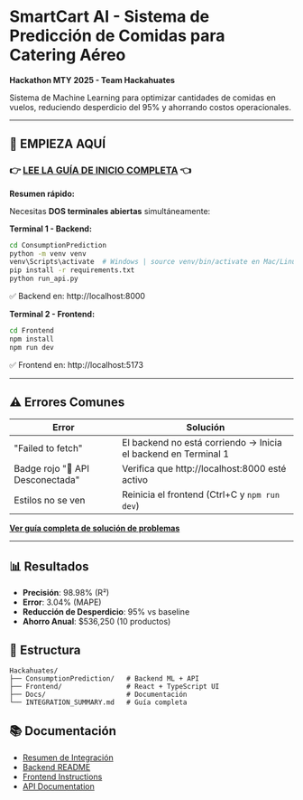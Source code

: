 # SmartCart AI - Sistema de Predicción de Comidas para Catering Aéreo

**Hackathon MTY 2025 - Team Hackahuates**

Sistema de Machine Learning para optimizar cantidades de comidas en vuelos, reduciendo desperdicio del 95% y ahorrando costos operacionales.

---

## 🚀 **EMPIEZA AQUÍ**

### 👉 **[LEE LA GUÍA DE INICIO COMPLETA](START_HERE.md)** 👈

**Resumen rápido:**

Necesitas **DOS terminales abiertas** simultáneamente:

**Terminal 1 - Backend:**
```bash
cd ConsumptionPrediction
python -m venv venv
venv\Scripts\activate  # Windows | source venv/bin/activate en Mac/Linux
pip install -r requirements.txt
python run_api.py
```
✅ Backend en: http://localhost:8000

**Terminal 2 - Frontend:**
```bash
cd Frontend
npm install
npm run dev
```
✅ Frontend en: http://localhost:5173

---

## ⚠️ Errores Comunes

| Error | Solución |
|-------|----------|
| "Failed to fetch" | El backend no está corriendo → Inicia el backend en Terminal 1 |
| Badge rojo "🔴 API Desconectada" | Verifica que http://localhost:8000 esté activo |
| Estilos no se ven | Reinicia el frontend (Ctrl+C y `npm run dev`) |

**[Ver guía completa de solución de problemas](START_HERE.md#-solución-de-problemas)**

---

## 📊 Resultados

- **Precisión**: 98.98% (R²)
- **Error**: 3.04% (MAPE)
- **Reducción de Desperdicio**: 95% vs baseline
- **Ahorro Anual**: $536,250 (10 productos)

## 📁 Estructura

```
Hackahuates/
├── ConsumptionPrediction/   # Backend ML + API
├── Frontend/                # React + TypeScript UI
├── Docs/                    # Documentación
└── INTEGRATION_SUMMARY.md   # Guía completa
```

## 📚 Documentación

- [Resumen de Integración](INTEGRATION_SUMMARY.md)
- [Backend README](ConsumptionPrediction/README.md)
- [Frontend Instructions](Frontend/INSTRUCTIONS.md)
- [API Documentation](ConsumptionPrediction/API_DOCUMENTATION.md)
